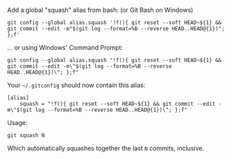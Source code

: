 
Add a global "squash" alias from bash: (or Git Bash on Windows)
```
git config --global alias.squash '!f(){ git reset --soft HEAD~${1} && git commit --edit -m"$(git log --format=%B --reverse HEAD..HEAD@{1})"; };f'
```
... or using Windows' Command Prompt:
```
git config --global alias.squash "!f(){ git reset --soft HEAD~${1} && git commit --edit -m\"$(git log --format=%B --reverse HEAD..HEAD@{1})\"; };f"
```
  

Your `~/.gitconfig` should now contain this alias:
```
[alias]
    squash = "!f(){ git reset --soft HEAD~${1} && git commit --edit -m\"$(git log --format=%B --reverse HEAD..HEAD@{1})\"; };f"
```
  
Usage:
``` 
git squash N
```
Which automatically squashes together the last `N` commits, inclusive.